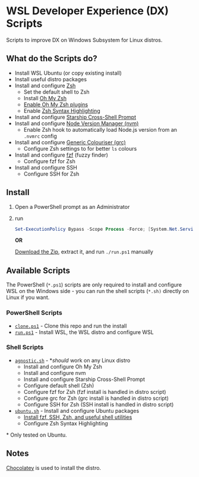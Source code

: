 # WSL Developer Experience (DX) Scripts

Scripts to improve DX on Windows Subsystem for Linux distros.

## What do the Scripts do?

- Install WSL Ubuntu (or copy existing install)
- Install useful distro packages
- Install and configure [Zsh](https://www.zsh.org/)
  - Set the default shell to Zsh
  - Install [Oh My Zsh](https://ohmyz.sh/)
  - [Enable Oh My Zsh plugins](./agnostic.sh#L23)
  - Enable [Zsh Syntax Highlighting](https://github.com/zsh-users/zsh-syntax-highlighting)
- Install and configure [Starship Cross-Shell Prompt](https://starship.rs/)
- Install and configure [Node Version Manager (nvm)](https://github.com/nvm-sh/nvm)
  - Enable Zsh hook to automatically load Node.js version from an `.nvmrc` config
- Install and configure [Generic Colouriser (grc)](https://github.com/garabik/grc)
  - Configure Zsh settings to for better `ls` colours
- Install and configure [fzf](https://github.com/junegunn/fzf) (fuzzy finder)
  - Configure fzf for Zsh
- Install and configure SSH
  - Configure SSH for Zsh

## Install

1. Open a PowerShell prompt as an Administrator
1. run

   ```powershell
   Set-ExecutionPolicy Bypass -Scope Process -Force; [System.Net.ServicePointManager]::SecurityProtocol = [System.Net.ServicePointManager]::SecurityProtocol -bor 3072; iex ((New-Object System.Net.WebClient).DownloadString('https://raw.githubusercontent.com/nerdyman/wsl-dx-scripts/main/clone.ps1'))
   ```

   **OR**

   [Download the Zip](https://github.com/nerdyman/wsl-dx-scripts/archive/refs/heads/main.zip), extract it, and run `./run.ps1` manually

## Available Scripts

The PowerShell (`*.ps1`) scripts are only required to install and configure WSL on the Windows
side - you can run the shell scripts (`*.sh)` directly on Linux if you want.

### PowerShell Scripts

- [`clone.ps1`](./clone.ps1) - Clone this repo and run the install
- [`run.ps1`](./run.ps1) - Install WSL, the WSL distro and configure WSL

### Shell Scripts

- [`agnostic.sh`](./agnostic.sh) - \*_should_ work on any Linux distro
  - Install and configure Oh My Zsh
  - Install and configure nvm
  - Install and configure Starship Cross-Shell Prompt
  - Configure default shell (Zsh)
  - Configure fzf for Zsh (fzf install is handled in distro script)
  - Configure grc for Zsh (grc install is handled in distro script)
  - Configure SSH for Zsh (SSH install is handled in distro script)
- [`ubuntu.sh`](./ubuntu.sh) - Install and configure Ubuntu packages
  - [Install fzf, SSH, Zsh, and useful shell utilities](./ubuntu.sh#L8)
  - Configure Zsh Syntax Highlighting

\* Only tested on Ubuntu.

## Notes

[Chocolatey](https://chocolatey.org/) is used to install the distro.
